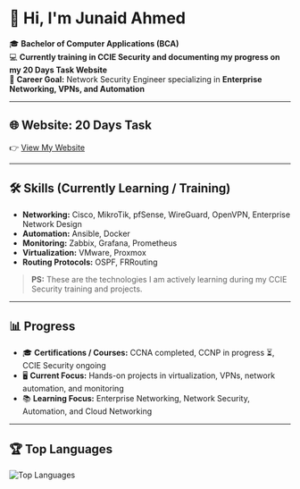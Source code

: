 # 👋 Hi, I'm Junaid Ahmed

🎓 **Bachelor of Computer Applications (BCA)**  
💻 **Currently training in CCIE Security and documenting my progress on my 20 Days Task Website**  
🚀 **Career Goal:** Network Security Engineer specializing in **Enterprise Networking, VPNs, and Automation**

---

## 🌐 Website: 20 Days Task
👉 [View My Website](https://junaidahm007.github.io/20-days-task/)

---

## 🛠️ Skills (Currently Learning / Training)
- **Networking:** Cisco, MikroTik, pfSense, WireGuard, OpenVPN, Enterprise Network Design  
- **Automation:** Ansible, Docker  
- **Monitoring:** Zabbix, Grafana, Prometheus  
- **Virtualization:** VMware, Proxmox  
- **Routing Protocols:** OSPF, FRRouting  

> **PS:** These are the technologies I am actively learning during my CCIE Security training and projects.

---

## 📊 Progress
- 🎓 **Certifications / Courses:** CCNA completed, CCNP in progress ⏳, CCIE Security ongoing  
- 🖥️ **Current Focus:** Hands-on projects in virtualization, VPNs, network automation, and monitoring  
- 📚 **Learning Focus:** Enterprise Networking, Network Security, Automation, and Cloud Networking  

---

## 🏆 Top Languages
![Top Languages](https://github-readme-stats.vercel.app/api/top-langs/?username=junaidahm007&layout=compact&theme=tokyonight)

